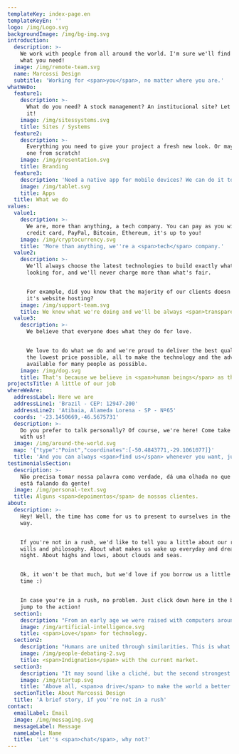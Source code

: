 ```yaml
---
templateKey: index-page.en
templateKeyEn: ''
logo: /img/Logo.svg
backgroundImage: /img/bg-img.svg
introduction:
  description: >-
    We work with people from all around the world. I'm sure we'll find exactly
    what you need!
  image: /img/remote-team.svg
  name: Marcossi Design
  subtitle: 'Working for <span>you</span>, no matter where you are.'
whatWeDo:
  feature1:
    description: >-
      What do you need? A stock management? An institucional site? Let's build
      it!
    image: /img/sitessystems.svg
    title: Sites / Systems
  feature2:
    description: >-
      Everything you need to give your project a fresh new look. Or maybe build
      one from scratch!
    image: /img/presentation.svg
    title: Branding
  feature3:
    description: 'Need a native app for mobile devices? We can do it too, relax!'
    image: /img/tablet.svg
    title: Apps
  title: What we do
values:
  value1:
    description: >-
      We are, more than anything, a tech company. You can pay as you wish:
      credit card, PayPal, Bitcoin, Ethereum, it's up to you!
    image: /img/cryptocurrency.svg
    title: 'More than anything, we''re a <span>tech</span> company.'
  value2:
    description: >-
      We'll always choose the latest technologies to build exactly what you're
      looking for, and we'll never charge more than what's fair.


      For example, did you know that the majority of our clients doesn't pay for
      it's website hosting?
    image: /img/support-team.svg
    title: We know what we're doing and we'll be always <span>transparent</span>.
  value3:
    description: >-
      We believe that everyone does what they do for love.


      We love to do what we do and we're proud to deliver the best quality for
      the lowest price possible, all to make the technology and the advance
      available for many people as possible.
    image: /img/dog.svg
    title: That's because we believe in <span>human beings</span> as they are.
projectsTitle: A little of our job
whereWeAre:
  addressLabel: Here we are
  addressLine1: 'Brazil - CEP: 12947-200'
  addressLine2: 'Atibaia, Alameda Lorena - SP - Nº65'
  coords: '-23.1450669,-46.5675731'
  description: >-
    Do you prefer to talk personally? Of course, we're here! Come take coffee
    with us!
  image: /img/around-the-world.svg
  map: '{"type":"Point","coordinates":[-50.4843771,-29.1061077]}'
  title: 'And you can always <span>find us</span> whenever you want, just stop by!'
testimonialsSection:
  description: >-
    Não precisa tomar nossa palavra como verdade, dá uma olhada no que a galera
    está falando da gente!
  image: /img/personal-text.svg
  title: Alguns <span>depoimentos</span> de nossos clientes.
about:
  description: >-
    Hey! Well, the time has come for us to present to ourselves in the correct
    way.


    If you're not in a rush, we'd like to tell you a little about our reasons,
    wills and philosophy. About what makes us wake up everyday and dream every
    night. About highs and lows, about clouds and seas.


    Ok, it won't be that much, but we'd love if you borrow us a little of your
    time :)


    In case you're in a rush, no problem. Just click down here in the button and
    jump to the action!
  section1:
    description: "From an early age we were raised with computers around us. Not only computers, some of us was created was with tablets and smartphones as well.\r\n\nWe were introduced to this world when we didn't even imagine how much we could do with them.\r\n\nThis, in addition to what we've learned over the years, has given us a real passion for creating and manipulating technology for the sake of dreams and humans."
    image: /img/artificial-intelligence.svg
    title: <span>Love</span> for technology.
  section2:
    description: "Humans are united through similarities. This is what many call empathy.\r\n\r\nEver since we worked as freelancers, we have tried to offer the best solution available, but unfortunately this is not a constant.\r\n\r\nThroughout our journeys we come across a number of ready-made website vendors, careers and, in general, people who are not in love with what they do.\r\n\r\nAnd that is one of the reasons we are here."
    image: /img/people-debating-2.svg
    title: <span>Indignation</span> with the current market.
  section3:
    description: "It may sound like a cliché, but the second strongest thing that unites us through empathy is the willingness and drive to make the world a better place.\r\n\r\nThe love of developing solutions, for finding ways out of problems, for making the world more beautiful and, above all, for facilitating people's lives."
    image: /img/startup.svg
    title: 'Above all, <span>a drive</span> to make the world a better place.'
  sectionTitle: About Marcossi Design
  title: 'A brief story, if you''re not in a rush'
contact:
  emailLabel: Email
  image: /img/messaging.svg
  messageLabel: Message
  nameLabel: Name
  title: 'Let''s <span>chat</span>, why not?'
---
```



